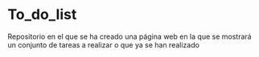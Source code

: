 # To_do_list
Repositorio en el que se ha creado una página web en la que se mostrará un conjunto de tareas a realizar o que ya se han realizado
